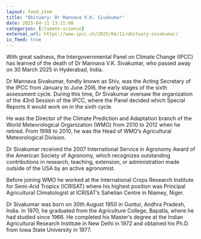 ```yaml
---
layout: feed_item
title: "Obituary: Dr Mannava V.K. Sivakumar"
date: 2025-04-11 13:11:00
categories: [climate-science]
external_url: https://www.ipcc.ch/2025/04/11/obituary-sivakumar/
is_feed: true
---
```


With great sadness, the Intergovernmental Panel
on Climate Change (IPCC) has learned of the death of Dr Mannava V.K. Sivakumar,
who passed away on 30 March 2025 in Hyderabad, India.&nbsp;



Dr Mannava Sivakumar, fondly known as Shiv, was
the Acting Secretary of the IPCC from January to June 20I6, the early stages of
the sixth assessment cycle. During this time, Dr Sivakumar oversaw the organization
of the 43rd Session of the IPCC, where the Panel decided which Special Reports
it would work on in the sixth cycle.&nbsp;



He was the Director of  the Climate Prediction and Adaptation branch of the World Meteorological Organization (WMO) from 2010 to 2012 when he retired. From 1998 to 2010, he was the Head of WMO’s Agricultural Meteorological Division.  



Dr Sivakumar received the 2007 International Service in Agronomy Award of the American Society of Agronomy, which recognizes outstanding contributions in research, teaching, extension, or administration made outside of the USA by an active agronomist.



Before joining WMO he worked at the
International Crops Research Institute for Semi-Arid Tropics (ICRISAT) where
his highest position was Principal Agricultural Climatologist at ICRISAT&#8217;s
Sahelian Centre in Niamey, Niger.&nbsp;



Dr Sivakumar was born on 30th August 1950 in
Guntur, Andhra Pradesh, India. In 1970, he graduated from the Agriculture
College, Bapatla, where he had studied since 1966. He completed his Master&#8217;s
degree at the Indian Agricultural Research Institute in New Delhi in 1972 and
obtained his Ph.D. from Iowa State University in 1977.&nbsp;
